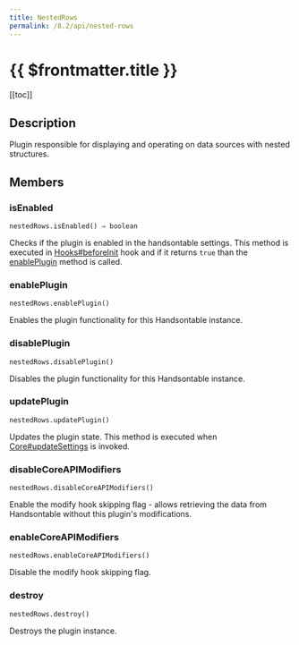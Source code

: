 ```yaml
---
title: NestedRows
permalink: /8.2/api/nested-rows
---
```


# {{ $frontmatter.title }}

[[toc]]

## Description


Plugin responsible for displaying and operating on data sources with nested structures.



## Members
### isEnabled
`nestedRows.isEnabled() ⇒ boolean`

Checks if the plugin is enabled in the handsontable settings. This method is executed in [Hooks#beforeInit](Hooks#beforeInit)
hook and if it returns `true` than the [enablePlugin](#NestedRows+enablePlugin) method is called.



### enablePlugin
`nestedRows.enablePlugin()`

Enables the plugin functionality for this Handsontable instance.



### disablePlugin
`nestedRows.disablePlugin()`

Disables the plugin functionality for this Handsontable instance.



### updatePlugin
`nestedRows.updatePlugin()`

Updates the plugin state. This method is executed when [Core#updateSettings](Core#updateSettings) is invoked.



### disableCoreAPIModifiers
`nestedRows.disableCoreAPIModifiers()`

Enable the modify hook skipping flag - allows retrieving the data from Handsontable without this plugin's
modifications.



### enableCoreAPIModifiers
`nestedRows.enableCoreAPIModifiers()`

Disable the modify hook skipping flag.



### destroy
`nestedRows.destroy()`

Destroys the plugin instance.



